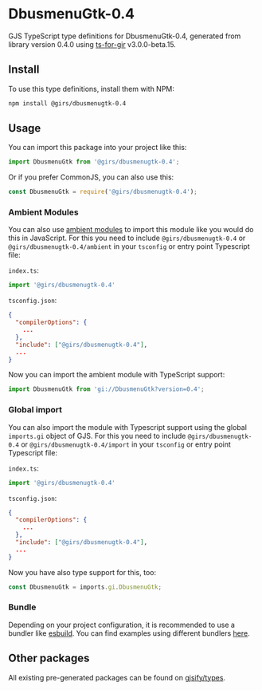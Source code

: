 
# DbusmenuGtk-0.4

GJS TypeScript type definitions for DbusmenuGtk-0.4, generated from library version 0.4.0 using [ts-for-gir](https://github.com/gjsify/ts-for-gir) v3.0.0-beta.15.

## Install

To use this type definitions, install them with NPM:
```bash
npm install @girs/dbusmenugtk-0.4
```

## Usage

You can import this package into your project like this:
```ts
import DbusmenuGtk from '@girs/dbusmenugtk-0.4';
```

Or if you prefer CommonJS, you can also use this:
```ts
const DbusmenuGtk = require('@girs/dbusmenugtk-0.4');
```

### Ambient Modules

You can also use [ambient modules](https://github.com/gjsify/ts-for-gir/tree/main/packages/cli#ambient-modules) to import this module like you would do this in JavaScript.
For this you need to include `@girs/dbusmenugtk-0.4` or `@girs/dbusmenugtk-0.4/ambient` in your `tsconfig` or entry point Typescript file:

`index.ts`:
```ts
import '@girs/dbusmenugtk-0.4'
```

`tsconfig.json`:
```json
{
  "compilerOptions": {
    ...
  },
  "include": ["@girs/dbusmenugtk-0.4"],
  ...
}
```

Now you can import the ambient module with TypeScript support: 

```ts
import DbusmenuGtk from 'gi://DbusmenuGtk?version=0.4';
```


### Global import

You can also import the module with Typescript support using the global `imports.gi` object of GJS.
For this you need to include `@girs/dbusmenugtk-0.4` or `@girs/dbusmenugtk-0.4/import` in your `tsconfig` or entry point Typescript file:

`index.ts`:
```ts
import '@girs/dbusmenugtk-0.4'
```

`tsconfig.json`:
```json
{
  "compilerOptions": {
    ...
  },
  "include": ["@girs/dbusmenugtk-0.4"],
  ...
}
```

Now you have also type support for this, too:

```ts
const DbusmenuGtk = imports.gi.DbusmenuGtk;
```

### Bundle

Depending on your project configuration, it is recommended to use a bundler like [esbuild](https://esbuild.github.io/). You can find examples using different bundlers [here](https://github.com/gjsify/ts-for-gir/tree/main/examples).

## Other packages

All existing pre-generated packages can be found on [gjsify/types](https://github.com/gjsify/types).

